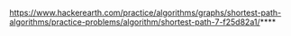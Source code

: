 https://www.hackerearth.com/practice/algorithms/graphs/shortest-path-algorithms/practice-problems/algorithm/shortest-path-7-f25d82a1/****
